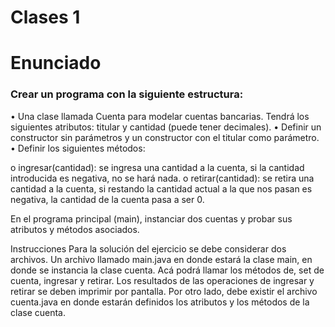 # Clases 1
# Enunciado
### Crear un programa con la siguiente estructura:

• Una clase llamada Cuenta para modelar cuentas bancarias. Tendrá los siguientes atributos: titular y cantidad (puede tener decimales).
• Definir un constructor sin parámetros y un constructor con el titular como parámetro.
• Definir los siguientes métodos:

o ingresar(cantidad): se ingresa una cantidad a la cuenta, si la cantidad introducida es negativa, no se hará nada.
o retirar(cantidad): se retira una cantidad a la cuenta, si restando la cantidad actual a la que nos pasan es negativa, la cantidad de la cuenta pasa a ser 0.

En el programa principal (main), instanciar dos cuentas y probar sus atributos y métodos asociados.

Instrucciones
Para la solución del ejercicio se debe considerar dos archivos. Un archivo llamado main.java en donde estará la clase main, en donde se instancia la clase cuenta. Acá podrá llamar los métodos de, set de cuenta, ingresar y retirar. Los resultados de las operaciones de ingresar y retirar se deben imprimir por pantalla. Por otro lado, debe existir el archivo cuenta.java en donde estarán definidos los atributos y los métodos de la clase cuenta. 